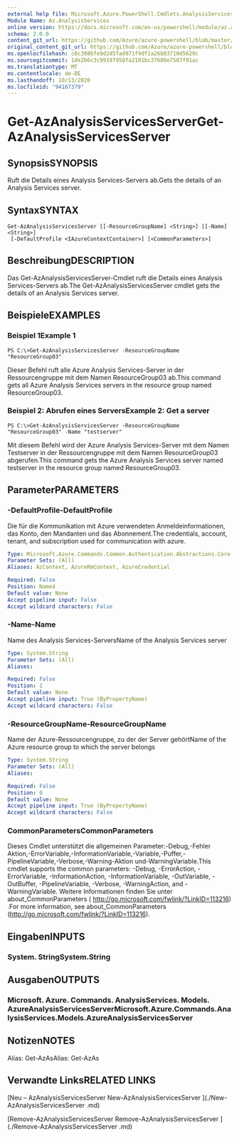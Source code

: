 ```yaml
---
external help file: Microsoft.Azure.PowerShell.Cmdlets.AnalysisServices.dll-Help.xml
Module Name: Az.AnalysisServices
online version: https://docs.microsoft.com/en-us/powershell/module/az.analysisservices/get-azanalysisservicesserver
schema: 2.0.0
content_git_url: https://github.com/Azure/azure-powershell/blob/master/src/AnalysisServices/AnalysisServices/help/Get-AzAnalysisServicesServer.md
original_content_git_url: https://github.com/Azure/azure-powershell/blob/master/src/AnalysisServices/AnalysisServices/help/Get-AzAnalysisServicesServer.md
ms.openlocfilehash: c0c308bfe9d2d5fad971f9df1a26b03710d5629c
ms.sourcegitcommit: 1de2b6c3c99197958fa2101bc37680e7507f91ac
ms.translationtype: MT
ms.contentlocale: de-DE
ms.lasthandoff: 10/13/2020
ms.locfileid: "94167379"
---
```

# <span data-ttu-id="db259-101">Get-AzAnalysisServicesServer</span><span class="sxs-lookup"><span data-stu-id="db259-101">Get-AzAnalysisServicesServer</span></span>

## <span data-ttu-id="db259-102">Synopsis</span><span class="sxs-lookup"><span data-stu-id="db259-102">SYNOPSIS</span></span>
<span data-ttu-id="db259-103">Ruft die Details eines Analysis Services-Servers ab.</span><span class="sxs-lookup"><span data-stu-id="db259-103">Gets the details of an Analysis Services server.</span></span>

## <span data-ttu-id="db259-104">Syntax</span><span class="sxs-lookup"><span data-stu-id="db259-104">SYNTAX</span></span>

```
Get-AzAnalysisServicesServer [[-ResourceGroupName] <String>] [[-Name] <String>]
 [-DefaultProfile <IAzureContextContainer>] [<CommonParameters>]
```

## <span data-ttu-id="db259-105">Beschreibung</span><span class="sxs-lookup"><span data-stu-id="db259-105">DESCRIPTION</span></span>
<span data-ttu-id="db259-106">Das Get-AzAnalysisServicesServer-Cmdlet ruft die Details eines Analysis Services-Servers ab.</span><span class="sxs-lookup"><span data-stu-id="db259-106">The Get-AzAnalysisServicesServer cmdlet gets the details of an Analysis Services server.</span></span>

## <span data-ttu-id="db259-107">Beispiele</span><span class="sxs-lookup"><span data-stu-id="db259-107">EXAMPLES</span></span>

### <span data-ttu-id="db259-108">Beispiel 1</span><span class="sxs-lookup"><span data-stu-id="db259-108">Example 1</span></span>
```
PS C:\>Get-AzAnalysisServicesServer -ResourceGroupName "ResourceGroup03"
```

<span data-ttu-id="db259-109">Dieser Befehl ruft alle Azure Analysis Services-Server in der Ressourcengruppe mit dem Namen ResourceGroup03 ab.</span><span class="sxs-lookup"><span data-stu-id="db259-109">This command gets all Azure Analysis Services servers in the resource group named ResourceGroup03.</span></span>

### <span data-ttu-id="db259-110">Beispiel 2: Abrufen eines Servers</span><span class="sxs-lookup"><span data-stu-id="db259-110">Example 2: Get a server</span></span>
```
PS C:\>Get-AzAnalysisServicesServer -ResourceGroupName "ResourceGroup03" -Name "testserver"
```

<span data-ttu-id="db259-111">Mit diesem Befehl wird der Azure Analysis Services-Server mit dem Namen Testserver in der Ressourcengruppe mit dem Namen ResourceGroup03 abgerufen.</span><span class="sxs-lookup"><span data-stu-id="db259-111">This command gets the Azure Analysis Services server named testserver in the resource group named ResourceGroup03.</span></span>

## <span data-ttu-id="db259-112">Parameter</span><span class="sxs-lookup"><span data-stu-id="db259-112">PARAMETERS</span></span>

### <span data-ttu-id="db259-113">-DefaultProfile</span><span class="sxs-lookup"><span data-stu-id="db259-113">-DefaultProfile</span></span>
<span data-ttu-id="db259-114">Die für die Kommunikation mit Azure verwendeten Anmeldeinformationen, das Konto, den Mandanten und das Abonnement.</span><span class="sxs-lookup"><span data-stu-id="db259-114">The credentials, account, tenant, and subscription used for communication with azure.</span></span>

```yaml
Type: Microsoft.Azure.Commands.Common.Authentication.Abstractions.Core.IAzureContextContainer
Parameter Sets: (All)
Aliases: AzContext, AzureRmContext, AzureCredential

Required: False
Position: Named
Default value: None
Accept pipeline input: False
Accept wildcard characters: False
```

### <span data-ttu-id="db259-115">-Name</span><span class="sxs-lookup"><span data-stu-id="db259-115">-Name</span></span>
<span data-ttu-id="db259-116">Name des Analysis Services-Servers</span><span class="sxs-lookup"><span data-stu-id="db259-116">Name of the Analysis Services server</span></span>

```yaml
Type: System.String
Parameter Sets: (All)
Aliases:

Required: False
Position: 1
Default value: None
Accept pipeline input: True (ByPropertyName)
Accept wildcard characters: False
```

### <span data-ttu-id="db259-117">-ResourceGroupName</span><span class="sxs-lookup"><span data-stu-id="db259-117">-ResourceGroupName</span></span>
<span data-ttu-id="db259-118">Name der Azure-Ressourcengruppe, zu der der Server gehört</span><span class="sxs-lookup"><span data-stu-id="db259-118">Name of the Azure resource group to which the server belongs</span></span>

```yaml
Type: System.String
Parameter Sets: (All)
Aliases:

Required: False
Position: 0
Default value: None
Accept pipeline input: True (ByPropertyName)
Accept wildcard characters: False
```

### <span data-ttu-id="db259-119">CommonParameters</span><span class="sxs-lookup"><span data-stu-id="db259-119">CommonParameters</span></span>
<span data-ttu-id="db259-120">Dieses Cmdlet unterstützt die allgemeinen Parameter:-Debug,-Fehler Aktion,-ErrorVariable,-InformationVariable,-Variable,-Puffer,-PipelineVariable,-Verbose,-Warning-Aktion und-WarningVariable.</span><span class="sxs-lookup"><span data-stu-id="db259-120">This cmdlet supports the common parameters: -Debug, -ErrorAction, -ErrorVariable, -InformationAction, -InformationVariable, -OutVariable, -OutBuffer, -PipelineVariable, -Verbose, -WarningAction, and -WarningVariable.</span></span> <span data-ttu-id="db259-121">Weitere Informationen finden Sie unter about_CommonParameters ( http://go.microsoft.com/fwlink/?LinkID=113216) .</span><span class="sxs-lookup"><span data-stu-id="db259-121">For more information, see about_CommonParameters (http://go.microsoft.com/fwlink/?LinkID=113216).</span></span>

## <span data-ttu-id="db259-122">Eingaben</span><span class="sxs-lookup"><span data-stu-id="db259-122">INPUTS</span></span>

### <span data-ttu-id="db259-123">System. String</span><span class="sxs-lookup"><span data-stu-id="db259-123">System.String</span></span>

## <span data-ttu-id="db259-124">Ausgaben</span><span class="sxs-lookup"><span data-stu-id="db259-124">OUTPUTS</span></span>

### <span data-ttu-id="db259-125">Microsoft. Azure. Commands. AnalysisServices. Models. AzureAnalysisServicesServer</span><span class="sxs-lookup"><span data-stu-id="db259-125">Microsoft.Azure.Commands.AnalysisServices.Models.AzureAnalysisServicesServer</span></span>

## <span data-ttu-id="db259-126">Notizen</span><span class="sxs-lookup"><span data-stu-id="db259-126">NOTES</span></span>
<span data-ttu-id="db259-127">Alias: Get-AzAs</span><span class="sxs-lookup"><span data-stu-id="db259-127">Alias: Get-AzAs</span></span>

## <span data-ttu-id="db259-128">Verwandte Links</span><span class="sxs-lookup"><span data-stu-id="db259-128">RELATED LINKS</span></span>

[<span data-ttu-id="db259-129">Neu – AzAnalysisServicesServer </span><span class="sxs-lookup"><span data-stu-id="db259-129">New-AzAnalysisServicesServer </span></span>](./New-AzAnalysisServicesServer .md)

[<span data-ttu-id="db259-130">Remove-AzAnalysisServicesServer </span><span class="sxs-lookup"><span data-stu-id="db259-130">Remove-AzAnalysisServicesServer </span></span>](./Remove-AzAnalysisServicesServer .md)
